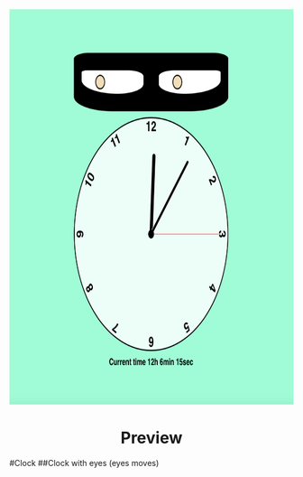 <div align="center">
  <img width="600" height="700" src="https://github.com/NailBrain13/Clock/blob/main/preview.png">
  <h1>Preview</h1>
</div>
#Clock
##Clock with eyes (eyes moves)
